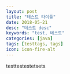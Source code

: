 ```yaml
---
layout: post
title: "테스트 타이틀"
date: 2018-05-21
desc: "테스트 desc"
keywords: "test, 테스트"
categories: [java]
tags: [testtags, tags]
icon: icon-fire-alt
---
```


testtestestetsets
